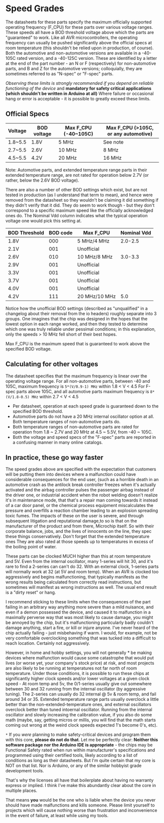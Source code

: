 # Speed Grades

The datasheets for these parts specify the maximum officially supported operating frequency (F_CPU) for these parts over various voltage ranges. These speeds all have a BOD threshold voltage above which the parts are "guaranteed" to work. Like all AVR microcontrollers, the operating frequency can usually be pushed significantly above the official specs at room temperature (this shouldn't be relied upon in production, of course). Both the automotive and non-automotive versions are available in a -40-105C rated version, and a -40-125C version. These are identified by a letter at the end of the part number - an N or F (respectively) for non-automotive parts, and B and Z for the automotive versions; colloquially, they are sometimes referred to as "N-spec" or "F-spec" parts.

*Observing these limits is strongly recommended if you depend on reliable functioning of the device* and **mandatory for safety critical applications (which shouldn't be written in Arduino at all)**
Where failure or occasional hang or error is acceptable - it is possible to greatly exceed these limits.

## Official Specs

Voltage | BOD voltage | Max F_CPU (-40~105C)  | Max F_CPU (>105C, or any automotive)
--------|-------------|-----------------------|----------------------
1.8~5.5 | 1.8V        | 5 MHz                 | See note              |
2.7~5.5 | 2.6V        | 10 MHz                | 8 MHz                 |
4.5~5.5 | 4.2V        | 20 MHz                | 16 MHz                |

Note: Automotive parts, and extended temperature range parts in their extended temperature range, are not rated for operation below 2.7V (or rather, below the 2.6V BOD voltage).


There are also a number of other BOD settings which exist, but are not tested in production (as I understand that term to mean), and hence were removed from the datasheet so they wouldn't be claiming it did something if they didn't verify that it did. They do seem to work though - but they don't correspond to a specific maximum speed like the officially acknowledged ones do. The Nominal Vdd column indicates what the typical operation voltage one would pick this setting at.

| BOD Threshold | BOD code | Max F_CPU     |Nominal Vdd |
|---------------|----------|---------------|------------|
|          1.8V |      000 |  5 MHz/4 MHz  |2.0-2.5
|          2.1V |      001 | Unofficial    |
|          2.6V |      010 | 10 MHz/8 MHz  |3.0-3.3
|          2.9V |      001 | Unofficial    |
|          3.3V |      001 | Unofficial    |
|          3.7V |      001 | Unofficial    |
|          4.0V |      001 | Unofficial    |
|          4.2V |      111 | 20 MHz/10 MHz |5.0


Notice how the unofficial BOD settings (described as "unqualified" in a changelog about their removal from the io headers) roughly separate into 3 groups. One imagines that the chip was designed in the hopes that the lowest option in each range worked, and then they tested to determine which one was truly reliable under pessimal conditions; in this explanation, only the speeds > 10 MHz fell short of their best hopes.

Max F_CPU is the maximum speed that is guaranteed to work above the specified BOD voltage.

## Calculating for other voltages
The datasheet specifies that the maximum frequency is linear over the operating voltage range.
For all non-automotive parts, between -40 and 105C, maximum frequency is `5*(V/0.9-1) MHz` within 1.8 < V < 4.5
For F-spec parts above 105C, and all automotive parts maximum frequency is `8*(V/1.8-0.5) MHz` within 2.7 < V < 4.5

* Per datasheet, operation at each speed grade is guaranteed down to the specified BOD threshold.
* Automotive parts do not have a 20 MHz internal oscillator option at all. Both temperature ranges of non-automotive parts do.
* Both temperature ranges of non-automotive parts are rated for operation from 1.8 ~ 2.7V and 20 MHz at 4.5 ~ 5.5V, from -40 ~ 105C.
* Both the voltage and speed specs of the "F-spec" parts are reported in a confusing manner in many online catalogs.

## In practice, these go **way** faster
The speed grades above are specified with the expectation that customers will be putting them into devices where a malfunction could have considerable consequences for the end user, (such as a horrible death in an automotive crash as the antilock break controller freezes when it's actually activated and the airbag controller pulses the passenger airbag instead of the driver one, or industrial accident when the robot welding doesn't realize it's in maintenance mode, that that's a repair man coming towards it instead of a car door panel, or the chemical process equipment miscalculates the pressure and overfills a reaction chamber leading to an explosion spreading toxic fumes. The impacts of these on the user is severe, and through subsequent litigation and reputational damage,to  so is that on the manufacturer of the product and from there, Microchip itself. So with their corporate balance, jobs, and the lives of innocents on the line, they spec these things conservatively. Don't forget that the extended temperature ones They are also rated at those speeds up to temperatures in excess of the boiling point of water.

These parts can be clocked MUCH higher than this at room temperature and 5V. Even from the internal oscillator, many 1-series will hit 30, and it's rare to find a 2-series can can't do 32.  With an external clock, 1-series parts will normally work at 32 (at 5V and room temp). When an AVR is clocked too aggressively and begins malfunctioning, that typically manifests as the wrong results being calculated from correctly read instructions, but sometimes will manifest as wrong instructions as well. The usual end result is a "dirty reset" or hang.

I recommend sticking to these limits when the consequences of the part failing in an arbitrary way anything more severe than a mild nuisance, and even if a demon possessed the device, and caused it to malfunction in a maximally perverse way that was most likely to cause damage, you might be annoyed by the chip, but it's malfunctioning particularly badly couldn't damage anything, start a fire, or kill or injure anyone. I've never heard of the chip actually failing - just misbehaving if warm. I would, for example, not be very comfortable overclocking something that was tucked into a difficult to reach location. Certainly not aggressively.

However, in home and hobby settings, you will not generally * be making devices where malfunction would cause some catastrophe that would put lives (or worse yet, your company's stock price) at risk, and most projects are also likely to be running at temperatures not far north of room temperature. Under those conditions, it is possible to run these chips at significantly higher clock speeds and/or lower voltages at a given clock speed - At room temp and 5v, the 0/1-series usually give out somewhere between 30 and 32 running from the internal oscillator (by aggressive tuning). The 2-series can usually do 32 internal @ 5v & room temp, and fail around 34 or 35. Extended temperature range parts usually overclock a little better than the non-extended-temperature ones, and external oscillators overclock better than tuned intoernal oscillator. Running from the internal oscillator and slowly increasing the calibration value, if you also do some math (maybe, say, getting micros or millis, you will find that the math starts coming out wrong at the weird clock speeds expected 1's become 0's, etc).

`*` If you *were* planning to make safety-critical devices and program them with this core, **please do not do that**. Let me be perfectly clear: **Neither this software package nor the Arduino IDE is appropriate** - the chips may be Functional Safety rated when run within manufacturer's specifications and programmed using their certified tools, likely according to a list of conditions as long as their datasheets. But I'm quite certain that my core is NOT on that list. Nor is Arduino, or any of the similar hobbyist grade development tools.

That's why the licenses all have that boilerplate about having no warranty express or implied. I think I've make this abundantly clear about the core in multiple places.

That means **you** would be the one who is liable when the device you never should have made malfunctions and kills someone. Please limit yourself to projects which will cause nothing worse than frustration and inconvenience in the event of failure, at least while using my tools.
